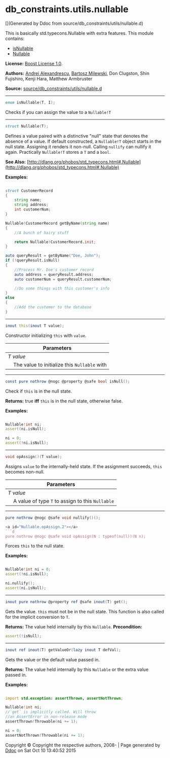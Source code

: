 # db_constraints.utils.nullable

[](Generated by Ddoc from source/db_constraints/utils/nullable.d)

This is basically std.typecons.Nullable with extra features.
This module contains:
  + [isNullable](#isNullable)
  + [Nullable](#Nullable)

**License:**
[Boost License 1.0](http://boost.org/LICENSE_1_0.txt).

**Authors:**
[Andrei Alexandrescu](http://erdani.org),
           [Bartosz Milewski](http://bartoszmilewski.wordpress.com),
           Don Clugston,
           Shin Fujishiro,
           Kenji Hara,
           Matthew Armbruster


**Source:** [source/db_constraints/utils/nullable.d](https://github.com/marmy28/db_constraints/tree/master/source/db_constraints/utils/nullable.d)

***

<a id="isNullable"></a>
```d
enum isNullable(T, I);

```

Checks if you can assign the value to a `Nullable!T`


***

<a id="Nullable"></a>
```d
struct Nullable(T);

```

Defines a value paired with a distinctive "null" state that denotes
the absence of a value. If default constructed, a `Nullable!T` object starts in the null state. Assigning it renders it
non-null. Calling `nullify` can nullify it again.
Practically `Nullable!T` stores a `T` and a `bool`.

**See Also:**
[http://dlang.org/phobos/std_typecons.html#.Nullable](http://dlang.org/phobos/std_typecons.html#.Nullable)

**Examples:**


```d

struct CustomerRecord
{
    string name;
    string address;
    int customerNum;
}

Nullable!CustomerRecord getByName(string name)
{
    //A bunch of hairy stuff

    return Nullable!CustomerRecord.init;
}

auto queryResult = getByName("Doe, John");
if (!queryResult.isNull)
{
    //Process Mr. Doe's customer record
    auto address = queryResult.address;
    auto customerNum = queryResult.customerNum;

    //Do some things with this customer's info
}
else
{
    //Add the customer to the database
}

```

***

<a id="Nullable.this"></a>
```d
inout this(inout T value);

```

Constructor initializing `this` with `value`.

Parameters |
---|
*T value*|
&nbsp;&nbsp;&nbsp;&nbsp;The value to initialize this `Nullable` with|



***

<a id="Nullable.isNull"></a>
```d
const pure nothrow @nogc @property @safe bool isNull();

```

Check if `this` is in the null state.

**Returns:**
true **iff** `this` is in the null state, otherwise false.

**Examples:**


```d

Nullable!int ni;
assert(ni.isNull);

ni = 0;
assert(!ni.isNull);

```


***

<a id="Nullable.opAssign"></a>
```d
void opAssign()(T value);

```

Assigns `value` to the internally-held state. If the assignment
succeeds, `this` becomes non-null.

Parameters |
---|
*T value*|
&nbsp;&nbsp;&nbsp;&nbsp;A value of type `T` to assign to this `Nullable`|



***

<a id="Nullable.nullify"></a>
```d
pure nothrow @nogc @safe void nullify()();

<a id="Nullable.opAssign.2"></a>
```d
pure nothrow @nogc @safe void opAssign(N : typeof(null))(N n);

```

Forces `this` to the null state.

**Examples:**


```d

Nullable!int ni = 0;
assert(!ni.isNull);

ni.nullify();
assert(ni.isNull);

```


***

<a id="Nullable.get"></a>
```d
inout pure nothrow @property ref @safe inout(T) get();

```

Gets the value. `this` must not be in the null state.
This function is also called for the implicit conversion to `T`.

**Returns:**
The value held internally by this `Nullable`.
**Precondition:** 
```d
assert(!isNull);
```


***

<a id="Nullable.getValueOr"></a>
```d
inout ref inout(T) getValueOr(lazy inout T defVal);

```

Gets the value or the default value passed in.

**Returns:**
The value held internally by this `Nullable` or the extra value passed in.

**Examples:**


```d

import std.exception: assertThrown, assertNotThrown;

Nullable!int ni;
//`get` is implicitly called. Will throw
//an AssertError in non-release mode
assertThrown!Throwable(ni += 1);

ni = 0;
assertNotThrown!Throwable(ni += 1);

```






Copyright :copyright: Copyright the respective authors, 2008-
 | Page generated by [Ddoc](http://dlang.org/ddoc.html) on Sat Oct 10 13:40:52 2015

